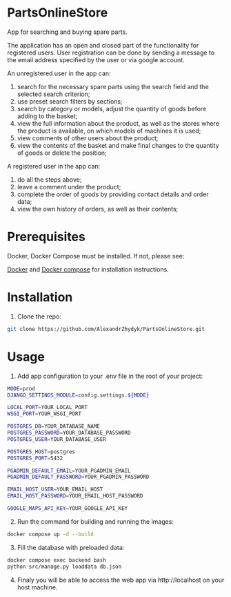 # PartsOnlineStore

App for searching and buying spare parts.

The application has an open and closed part of the functionality for registered users.
User registration can be done by sending a message to the email address specified by the user or via google account.

An unregistered user in the app can:
1) search for the necessary spare parts using the search field and the selected search criterion;
2) use preset search filters by sections;
3) search by category or models, adjust the quantity of goods before adding to the basket;
4) view the full information about the product, as well as the stores where the product is available, on which models of machines it is used;
5) view comments of other users about the product;
5) view the contents of the basket and make final changes to the quantity of goods or delete the position;

A registered user in the app can:
1) do all the steps above;
2) leave a comment under the product;
2) complete the order of goods by providing contact details and order data;
3) view the own history of orders, as well as their contents;

# Prerequisites

Docker, Docker Compose must be installed.
If not, please see:

[Docker](https://docs.docker.com/engine/install/) and
[Docker compose](https://www.digitalocean.com/community/tutorials/how-to-install-and-use-docker-compose-on-ubuntu-22-04)
for installation instructions.


# Installation

1. Clone the repo:
```sh
git clone https://github.com/AlexandrZhydyk/PartsOnlineStore.git
```

# Usage
1. Add app configuration to your .env file in the root of your project:
```sh
MODE=prod
DJANGO_SETTINGS_MODULE=config.settings.${MODE}

LOCAL_PORT=YOUR_LOCAL_PORT
WSGI_PORT=YOUR_WSGI_PORT

POSTGRES_DB=YOUR_DATABASE_NAME
POSTGRES_PASSWORD=YOUR_DATABASE_PASSWORD
POSTGRES_USER=YOUR_DATABASE_USER

POSTGRES_HOST=postgres
POSTGRES_PORT=5432

PGADMIN_DEFAULT_EMAIL=YOUR_PGADMIN_EMAIL
PGADMIN_DEFAULT_PASSWORD=YOUR_PGADMIN_PASSWORD

EMAIL_HOST_USER=YOUR_EMAIL_HOST
EMAIL_HOST_PASSWORD=YOUR_EMAIL_HOST_PASSWORD

GOOGLE_MAPS_API_KEY=YOUR_GOOGLE_API_KEY
```

2. Run the command for building and running the images:
```sh
docker compose up -d --build
```

3. Fill the database with preloaded data:
```sh
docker compose exec backend bash
python src/manage.py loaddata db.json
```
4. Finaly you will be able to access the web app via http://localhost on your host machine.
   
